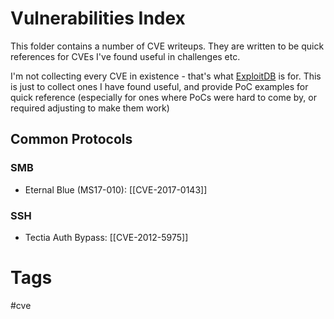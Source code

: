 # Vulnerabilities Index

This folder contains a number of CVE writeups. They are written to be quick references for CVEs I've found useful in challenges etc.

I'm not collecting every CVE in existence - that's what [ExploitDB](https://www.exploit-db.com) is for. This is just to collect ones I have found useful, and provide PoC examples for quick reference (especially for ones where PoCs were hard to come by, or required adjusting to make them work)

## Common Protocols

### SMB

- Eternal Blue (MS17-010): [[CVE-2017-0143]]

### SSH

- Tectia Auth Bypass: [[CVE-2012-5975]]

# Tags

#cve 